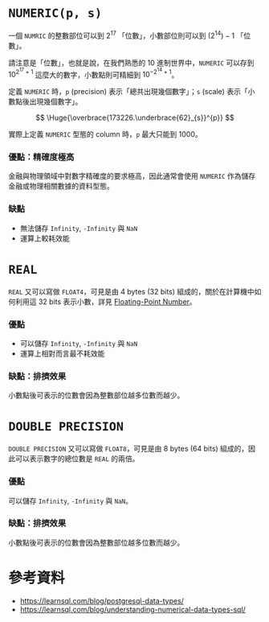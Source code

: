 # `NUMERIC(p, s)`

一個 `NUMRIC` 的整數部位可以到 $2^{17}$ 「位數」，小數部位則可以到 $(2^{14})-1$ 「位數」。

請注意是「位數」，也就是說，在我們熟悉的 10 進制世界中，`NUMERIC` 可以存到 $10^{2^{17}+1}$ 這麼大的數字，小數點則可精細到 $10^{-2^{14}+1}$。

定義 `NUMERIC` 時，`p` (precision) 表示「總共出現幾個數字」；`s` (scale) 表示「小數點後出現幾個數字」。

$$
\Huge{\overbrace{173226.\underbrace{62}_{s}}^{p}}
$$

實際上定義 `NUMERIC` 型態的 column 時，`p` 最大只能到 1000。

### 優點：精確度極高

金融與物理領域中對數字精確度的要求極高，因此通常會使用 `NUMERIC` 作為儲存金融或物理相關數據的資料型態。

### 缺點

- 無法儲存 `Infinity`, `-Infinity` 與 `NaN`
- 運算上較耗效能

# `REAL`

`REAL` 又可以寫做 `FLOAT4`，可見是由 4 bytes (32 bits) 組成的，關於在計算機中如何利用這 32 bits 表示小數，詳見 [Floating-Point Number](</Computer Science/Floating-Point Number.md>)。

### 優點

- 可以儲存 `Infinity`, `-Infinity` 與 `NaN`
- 運算上相對而言最不耗效能

### 缺點：排擠效果

小數點後可表示的位數會因為整數部位越多位數而越少。

# `DOUBLE PRECISION`

`DOUBLE PRECISION` 又可以寫做 `FLOAT8`，可見是由 8 bytes (64 bits) 組成的，因此可以表示數字的總位數是 `REAL` 的兩倍。

### 優點

可以儲存 `Infinity`, `-Infinity` 與 `NaN`。

### 缺點：排擠效果

小數點後可表示的位數會因為整數部位越多位數而越少。

# 參考資料

- <https://learnsql.com/blog/postgresql-data-types/>
- <https://learnsql.com/blog/understanding-numerical-data-types-sql/>
